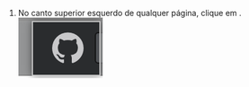 1. No canto superior esquerdo de qualquer página, clique em <span aria-label="the Octocat icon" class="octicon octicon-mark-github"></span>. ![Ícone do Octocat](/assets/images/enterprise/navigation/octocat-icon.png)
